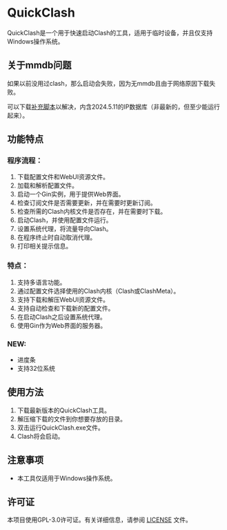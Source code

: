# QuickClash

QuickClash是一个用于快速启动Clash的工具，适用于临时设备，并且仅支持Windows操作系统。

## 关于mmdb问题

如果以前没用过clash，那么启动会失败，因为无mmdb且由于网络原因下载失败。

可以下载[补充脚本](https://github.com/UlinoyaPed/QuickClash/releases/download/v1.3/mmdb.zip)以解决，内含2024.5.11的IP数据库（非最新的，但至少能运行起来）。

## 功能特点

### 程序流程：
1. 下载配置文件和WebUI资源文件。
2. 加载和解析配置文件。
3. 启动一个Gin实例，用于提供Web界面。
4. 检查订阅文件是否需要更新，并在需要时更新订阅。
5. 检查所需的Clash内核文件是否存在，并在需要时下载。
6. 启动Clash，并使用配置文件运行。
7. 设置系统代理，将流量导向Clash。
8. 在程序终止时自动取消代理。
9. 打印相关提示信息。

### 特点：
1. 支持多语言功能。
2. 通过配置文件选择使用的Clash内核（Clash或ClashMeta）。
3. 支持下载和解压WebUI资源文件。
4. 支持自动检查和下载新的配置文件。
5. 在启动Clash之后设置系统代理。
6. 使用Gin作为Web界面的服务器。

### NEW:
- 进度条
- 支持32位系统

## 使用方法

1. 下载最新版本的QuickClash工具。
2. 解压缩下载的文件到你想要存放的目录。
3. 双击运行QuickClash.exe文件。
4. Clash将会启动。

## 注意事项

- 本工具仅适用于Windows操作系统。

## 许可证

本项目使用GPL-3.0许可证。有关详细信息，请参阅 [LICENSE](LICENSE) 文件。
